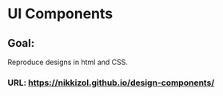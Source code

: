 # UI Components
## Goal:
Reproduce designs in html and CSS.
### URL: https://nikkizol.github.io/design-components/
